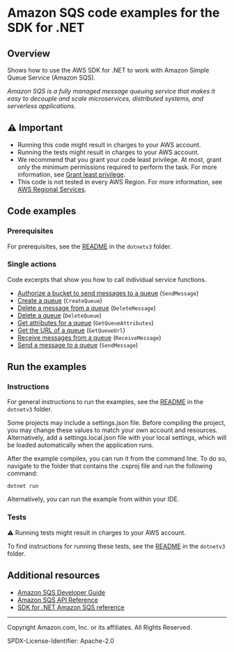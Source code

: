 <!--Generated by WRITEME on 2023-04-25 16:11:52.980850 (UTC)-->
# Amazon SQS code examples for the SDK for .NET

## Overview

Shows how to use the AWS SDK for .NET to work with Amazon Simple Queue Service (Amazon SQS).

<!--custom.overview.start-->
<!--custom.overview.end-->

*Amazon SQS is a fully managed message queuing service that makes it easy to decouple and scale microservices, distributed systems, and serverless applications.*

## ⚠ Important

* Running this code might result in charges to your AWS account.
* Running the tests might result in charges to your AWS account.
* We recommend that you grant your code least privilege. At most, grant only the minimum permissions required to perform the task. For more information, see [Grant least privilege](https://docs.aws.amazon.com/IAM/latest/UserGuide/best-practices.html#grant-least-privilege).
* This code is not tested in every AWS Region. For more information, see [AWS Regional Services](https://aws.amazon.com/about-aws/global-infrastructure/regional-product-services).

<!--custom.important.start-->
<!--custom.important.end-->

## Code examples

### Prerequisites

For prerequisites, see the [README](../README.md#Prerequisites) in the `dotnetv3` folder.


<!--custom.prerequisites.start-->
<!--custom.prerequisites.end-->

### Single actions

Code excerpts that show you how to call individual service functions.

* [Authorize a bucket to send messages to a queue](AuthorizeS3ToSendMessageExample/AuthorizeS3ToSendMessageExample/AuthorizeS3ToSendMessage.cs#L12) (`SendMessage`)
* [Create a queue](CreateQueueExample/CreateQueueExample/CreateQueue.cs#L11) (`CreateQueue`)
* [Delete a message from a queue](DeleteMessageExample/DeleteMessageExample/DeleteMessage.cs#L11) (`DeleteMessage`)
* [Delete a queue](DeleteQueueExample/DeleteQueueExample/DeleteQueue.cs#L11) (`DeleteQueue`)
* [Get attributes for a queue](GetQueueAttributesExample/GetQueueAttributesExample/GetQueueAttributes.cs#L11) (`GetQueueAttributes`)
* [Get the URL of a queue](GetQueueUrlExample/GetQueueUrlExample/GetQueueUrl.cs#L11) (`GetQueueUrl`)
* [Receive messages from a queue](ReceiveFromQueueExample/ReceiveFromQueueExample/ReceiveFromQueue.cs#L11) (`ReceiveMessage`)
* [Send a message to a queue](SendMessageToQueueExample/SendMessageToQueueExample/SendMessageToQueue.cs#L11) (`SendMessage`)

## Run the examples

### Instructions


For general instructions to run the examples, see the [README](../README.md#building-and-running-the-code-examples) in the `dotnetv3` folder.

Some projects may include a settings.json file. Before compiling the project,
you may change these values to match your own account and resources. Alternatively, add a settings.local.json file with
your local settings, which will be loaded automatically when the application runs.

After the example compiles, you can run it from the command line. To do so, navigate to
the folder that contains the .csproj file and run the following command:

```
dotnet run
```
Alternatively, you can run the example from within your IDE.


<!--custom.instructions.start-->
<!--custom.instructions.end-->



### Tests

⚠ Running tests might result in charges to your AWS account.


To find instructions for running these tests, see the [README](../README.md#Tests)
in the `dotnetv3` folder.



<!--custom.tests.start-->
<!--custom.tests.end-->

## Additional resources

* [Amazon SQS Developer Guide](https://docs.aws.amazon.com/AWSSimpleQueueService/latest/SQSDeveloperGuide/welcome.html)
* [Amazon SQS API Reference](https://docs.aws.amazon.com/AWSSimpleQueueService/latest/APIReference/Welcome.html)
* [SDK for .NET Amazon SQS reference](https://docs.aws.amazon.com/sdkfornet/v3/apidocs/items/Sqs/NSqs.html)

<!--custom.resources.start-->
<!--custom.resources.end-->

---

Copyright Amazon.com, Inc. or its affiliates. All Rights Reserved.

SPDX-License-Identifier: Apache-2.0